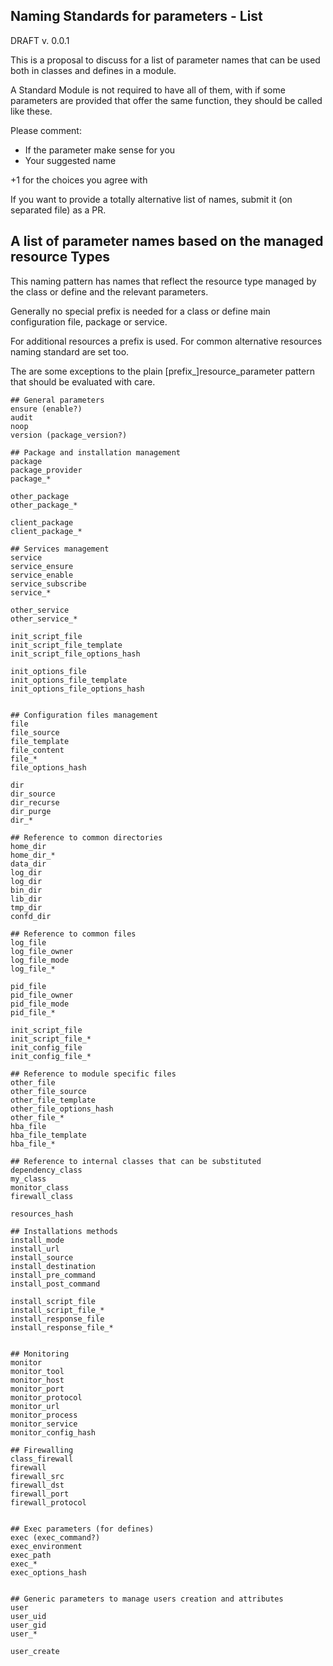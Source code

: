 ## Naming Standards for parameters - List
DRAFT v. 0.0.1

This is a proposal to discuss for a list of parameter names that
can be used both in classes and defines in a module.

A Standard Module is not required to have all of them, with if some parameters
are provided that offer the same function, they should be called like these.

Please comment:
- If the parameter make sense for you
- Your suggested name

+1 for the choices you agree with

If you want to provide a totally alternative list of names, submit it (on separated file) as a PR.

## A list of parameter names based on the managed resource Types

This naming pattern has names that reflect the resource type managed by the class or define and the relevant parameters.

Generally no special prefix is needed for a class or define main configuration file, package or service.

For additional resources a prefix is used. For common alternative resources naming standard are set too.

The are some exceptions to the plain [prefix_]resource_parameter pattern that should be evaluated with care.

```
## General parameters
ensure (enable?)
audit
noop
version (package_version?)

## Package and installation management
package
package_provider
package_*

other_package
other_package_*

client_package
client_package_*

## Services management
service
service_ensure
service_enable
service_subscribe
service_*

other_service
other_service_*

init_script_file
init_script_file_template
init_script_file_options_hash

init_options_file
init_options_file_template
init_options_file_options_hash


## Configuration files management
file
file_source
file_template
file_content
file_*
file_options_hash

dir
dir_source
dir_recurse
dir_purge
dir_*

## Reference to common directories
home_dir
home_dir_*
data_dir
log_dir
log_dir
bin_dir
lib_dir
tmp_dir
confd_dir

## Reference to common files
log_file
log_file_owner
log_file_mode
log_file_*

pid_file
pid_file_owner
pid_file_mode
pid_file_*

init_script_file
init_script_file_*
init_config_file
init_config_file_*

## Reference to module specific files
other_file
other_file_source
other_file_template
other_file_options_hash
other_file_*
hba_file
hba_file_template
hba_file_*

## Reference to internal classes that can be substituted
dependency_class
my_class
monitor_class
firewall_class

resources_hash

## Installations methods
install_mode
install_url
install_source
install_destination
install_pre_command
install_post_command

install_script_file
install_script_file_*
install_response_file
install_response_file_*


## Monitoring
monitor
monitor_tool
monitor_host
monitor_port
monitor_protocol
monitor_url
monitor_process
monitor_service
monitor_config_hash

## Firewalling
class_firewall
firewall
firewall_src
firewall_dst
firewall_port
firewall_protocol


## Exec parameters (for defines)
exec (exec_command?)
exec_environment
exec_path
exec_*
exec_options_hash


## Generic parameters to manage users creation and attributes
user
user_uid
user_gid
user_*

user_create
```
